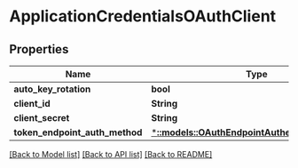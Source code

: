 # ApplicationCredentialsOAuthClient

## Properties
Name | Type | Description | Notes
------------ | ------------- | ------------- | -------------
**auto_key_rotation** | **bool** |  | [optional] 
**client_id** | **String** |  | [optional] 
**client_secret** | **String** |  | [optional] 
**token_endpoint_auth_method** | [***::models::OAuthEndpointAuthenticationMethod**](OAuthEndpointAuthenticationMethod.md) |  | [optional] 

[[Back to Model list]](../README.md#documentation-for-models) [[Back to API list]](../README.md#documentation-for-api-endpoints) [[Back to README]](../README.md)


